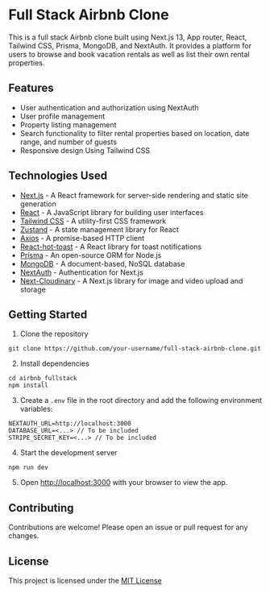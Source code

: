 # Full Stack Airbnb Clone

This is a full stack Airbnb clone built using Next.js 13, App router, React, Tailwind CSS, Prisma, MongoDB, and NextAuth. It provides a platform for users to browse and book vacation rentals as well as list their own rental properties.


## Features
* User authentication and authorization using NextAuth
* User profile management
* Property listing management
* Search functionality to filter rental properties based on location, date range, and number of guests
* Responsive design Using Tailwind CSS

## Technologies Used
* [Next.js](https://next.js.org) - A React framework for server-side rendering and static site generation
* [React](https://reactjs.org) - A JavaScript library for building user interfaces
* [Tailwind CSS](https://tailwindcss.com) - A utility-first CSS framework
* [Zustand](https://zustand.surge.sh) - A state management library for React
* [Axios](https://axios-http.com) - A promise-based HTTP client
* [React-hot-toast](https://react-hot-toast.com) - A React library for toast notifications
* [Prisma](https://prisma.io) - An open-source ORM for Node.js
* [MongoDB](https://mongodb.com) - A document-based, NoSQL database
* [NextAuth](https://next-auth.js.org) - Authentication for Next.js
* [Next-Cloudinary](https://next-cloudinary.spacejelly.dev) - A Next.js library for image and video upload and storage

## Getting Started
1. Clone the repository
```
git clone https://github.com/your-username/full-stack-airbnb-clone.git
```

2. Install dependencies
```
cd airbnb_fullstack
npm install
```

3. Create a `.env` file in the root directory and add the following environment variables:
```
NEXTAUTH_URL=http://localhost:3000
DATABASE_URL=<...> // To be included
STRIPE_SECRET_KEY=<...> // To be included
```

4. Start the development server
```
npm run dev
```

5. Open [http://localhost:3000](http://localhost:3000) with your browser to view the app.

## Contributing
Contributions are welcome! Please open an issue or pull request for any changes.

## License
This project is licensed under the [MIT License](License.txt)
